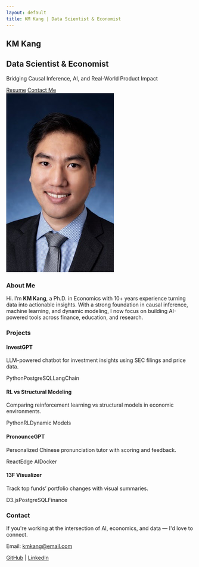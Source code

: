 ```yaml
---
layout: default
title: KM Kang | Data Scientist & Economist
---
```


<!-- Hero Section -->
<section class="hero">
  <div class="hero-content">
    <div class="hero-text">
      <h1>KM Kang</h1>
      <h2>Data Scientist & Economist</h2>
      <p>Bridging Causal Inference, AI, and Real-World Product Impact</p>
      <div class="hero-buttons">
        <a href="/resume.pdf" class="btn">Resume</a>
        <a href="#contact" class="btn secondary">Contact Me</a>
      </div>
    </div>
    <div class="hero-image">
      <img src="/assets/img/headshot.jpg" alt="KM Kang Headshot">
    </div>
  </div>
</section>

<!-- About Section -->
<section class="about" id="about">
  <h3>About Me</h3>
  <p>Hi. I’m <strong>KM Kang</strong>, a Ph.D. in Economics with 10+ years experience turning data into actionable insights. With a strong foundation in causal inference, machine learning, and dynamic modeling, I now focus on building AI-powered tools across finance, education, and research.</p>
</section>

<!-- Projects Section -->
<section class="projects" id="projects">
  <h3>Projects</h3>
  <div class="project-grid">
    <div class="project-card">
      <h4>InvestGPT</h4>
      <p>LLM-powered chatbot for investment insights using SEC filings and price data.</p>
      <div class="tags"><span>Python</span><span>PostgreSQL</span><span>LangChain</span></div>
    </div>
    <div class="project-card">
      <h4>RL vs Structural Modeling</h4>
      <p>Comparing reinforcement learning vs structural models in economic environments.</p>
      <div class="tags"><span>Python</span><span>RL</span><span>Dynamic Models</span></div>
    </div>
    <div class="project-card">
      <h4>PronounceGPT</h4>
      <p>Personalized Chinese pronunciation tutor with scoring and feedback.</p>
      <div class="tags"><span>React</span><span>Edge AI</span><span>Docker</span></div>
    </div>
    <div class="project-card">
      <h4>13F Visualizer</h4>
      <p>Track top funds’ portfolio changes with visual summaries.</p>
      <div class="tags"><span>D3.js</span><span>PostgreSQL</span><span>Finance</span></div>
    </div>
  </div>
</section>

<!-- Contact Section -->
<section class="contact" id="contact">
  <h3>Contact</h3>
  <p>If you're working at the intersection of AI, economics, and data — I'd love to connect.</p>
  <p>Email: <a href="mailto:kmkang@email.com">kmkang@email.com</a></p>
  <div class="socials">
    <a href="https://github.com/kmkang">GitHub</a> |
    <a href="https://linkedin.com/in/kmkang">LinkedIn</a>
  </div>
</section>

<link rel="stylesheet" href="/assets/css/style.css">
